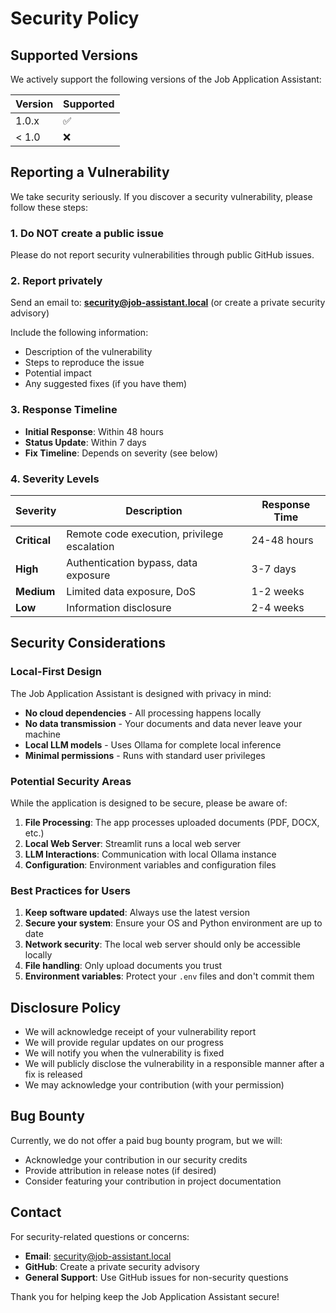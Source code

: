 # Security Policy

## Supported Versions

We actively support the following versions of the Job Application Assistant:

| Version | Supported          |
| ------- | ------------------ |
| 1.0.x   | :white_check_mark: |
| < 1.0   | :x:                |

## Reporting a Vulnerability

We take security seriously. If you discover a security vulnerability, please follow these steps:

### 1. **Do NOT** create a public issue

Please do not report security vulnerabilities through public GitHub issues.

### 2. Report privately

Send an email to: **security@job-assistant.local** (or create a private security advisory)

Include the following information:
- Description of the vulnerability
- Steps to reproduce the issue
- Potential impact
- Any suggested fixes (if you have them)

### 3. Response Timeline

- **Initial Response**: Within 48 hours
- **Status Update**: Within 7 days
- **Fix Timeline**: Depends on severity (see below)

### 4. Severity Levels

| Severity | Description | Response Time |
|----------|-------------|---------------|
| **Critical** | Remote code execution, privilege escalation | 24-48 hours |
| **High** | Authentication bypass, data exposure | 3-7 days |
| **Medium** | Limited data exposure, DoS | 1-2 weeks |
| **Low** | Information disclosure | 2-4 weeks |

## Security Considerations

### Local-First Design

The Job Application Assistant is designed with privacy in mind:

- **No cloud dependencies** - All processing happens locally
- **No data transmission** - Your documents and data never leave your machine
- **Local LLM models** - Uses Ollama for complete local inference
- **Minimal permissions** - Runs with standard user privileges

### Potential Security Areas

While the application is designed to be secure, please be aware of:

1. **File Processing**: The app processes uploaded documents (PDF, DOCX, etc.)
2. **Local Web Server**: Streamlit runs a local web server
3. **LLM Interactions**: Communication with local Ollama instance
4. **Configuration**: Environment variables and configuration files

### Best Practices for Users

1. **Keep software updated**: Always use the latest version
2. **Secure your system**: Ensure your OS and Python environment are up to date
3. **Network security**: The local web server should only be accessible locally
4. **File handling**: Only upload documents you trust
5. **Environment variables**: Protect your `.env` files and don't commit them

## Disclosure Policy

- We will acknowledge receipt of your vulnerability report
- We will provide regular updates on our progress
- We will notify you when the vulnerability is fixed
- We will publicly disclose the vulnerability in a responsible manner after a fix is released
- We may acknowledge your contribution (with your permission)

## Bug Bounty

Currently, we do not offer a paid bug bounty program, but we will:
- Acknowledge your contribution in our security credits
- Provide attribution in release notes (if desired)
- Consider featuring your contribution in project documentation

## Contact

For security-related questions or concerns:
- **Email**: security@job-assistant.local
- **GitHub**: Create a private security advisory
- **General Support**: Use GitHub issues for non-security questions

Thank you for helping keep the Job Application Assistant secure!
